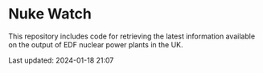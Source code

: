 # Nuke Watch

This repository includes code for retrieving the latest information available on the output of EDF nuclear power plants in the UK.

Last updated: 2024-01-18 21:07